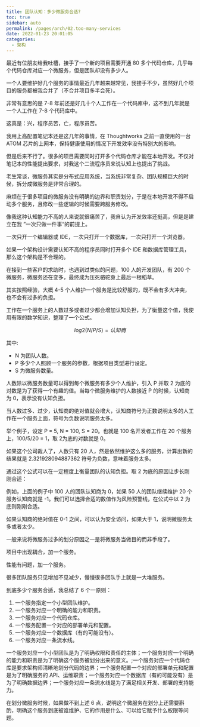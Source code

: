 ```yaml
---
title: 团队认知：多少微服务合适?
toc: true
sidebar: auto
permalink: /pages/arch/02.too-many-services
date: 2022-01-23 20:01:05
categories: 
  - 架构
---
```


最近有位朋友给我吐槽，接手了一个新的项目需要开通 80 多个代码仓库，几乎每个代码仓库对应一个微服务，但是团队却没有多少人。

一个人要维护好几个服务的事情最近几年越来越常见，我接手不少，虽然好几个项目的服务都被我合并了（不合并项目多半会死）。

非常有意思的是 7-8 年前还是好几十个人工作在一个代码库中，这不到几年就是一个人工作在 7-8 个代码库中。

这真是：兴，程序员苦，亡，程序员苦。

我用上高配置笔记本还是这几年的事情，在 Thoughtworks 之前一直使用的一台 ATOM 芯片的上网本，保持健康使用的情况下开发效率没有特别大的影响。

但是后来不行了。很多的项目需要同时打开多个代码仓库才能在本地开发。不仅对笔记本的性能提出要求，对我这个二流程序员来说认知上也提出了挑战。

老生常谈，微服务其实是分布式应用系统，当系统非常复杂、团队规模巨大的时候，拆分成微服务是非常合理的。

麻烦在于很多项目的微服务没有明确的边界和职责划分，于是在本地开发不得不启动多个服务，且修改一些逻辑的时候需要跨服务修改。

像我这种认知能力不高的人来说就很痛苦了，我自认为开发效率还挺高，但是是建立在我 ”一次只做一件事“的前提上。

一次只开一个编辑器或 IDE，一次只打开一个数据库，一次只打开一个浏览器。

如果一个架构设计需要认知不高的程序员同时打开多个 IDE 和数据库管理工具，那么这个架构是不合理的。

在接到一些客户的求助时，也遇到过类似的问题，100 人的开发团队，有 200 个微服务，微服务还在变多，最终成为压死骆驼身上最后一根稻草。

其实按照经验，大概 4-5 个人维护一个服务是比较舒服的，既不会有多大冲突，也不会有过多的负担。

工作在一个服务上的人数过多或者过少都会增加认知负担，为了衡量这个值，我使用有限的数学知识，整理了一个公式。

$$
log2(N/P/S) = 认知商
$$

其中:

- N 为团队人数。
- P 多少个人照顾一个服务的参数，根据项目类型进行设定。
- S 为微服务数量。

人数除以微服务数量可以得到每个微服务有多少个人维护，引入 P 并取 2 为底的对数是为了获得一个有趣的值。当每个微服务维护的人数接近 P 的时候，认知商为 0，表示没有认知负担。

当人数过多、过少，认知商的绝对值就会增大，认知商符号为正数说明太多的人工作在一个服务上面，符号为负数说明服务太多。

举个例子，设定 P = 5, N = 100, S = 20。也就是 100 名开发者工作在 20 个服务上，100/5/20 = 1，取 2为底的对数就是 0。

如果这个公司裁人了，人数只有 20 人，然是依然维护这么多的服务，计算出新的结果就是 2.321928094887362 符号为负数，意味着服务太多。

通过这个公式可以在一定程度上衡量团队的认知负担。取 2 为底的原因让步长刚刚合适：

例如，上面的例子中 100 人的团队认知商为 0，如果 50 人的团队继续维护 20 个服务认知商就是 -1。我们可以选择合适的数值作为风险预警线，在公式中以 2 为底则刚刚合适。

如果认知商的绝对值在 0-1 之间，可以认为安全访问，如果大于 1，说明微服务太多或者太少。 

一般来说将微服务过多的划分原因之一是将微服务当做目的而非手段了。

项目中出现耦合，加一个服务。

性能有问题，加一个服务。

很多团队服务只见增加不见减少，慢慢很多团队手上就是一大堆服务。

到底多少个服务合适，我总结了 6 个一原则：

1. 一个服务指定一个小型团队维护。
2. 一个服务对应一个明确的能力和职责。
3. 一个服务对应一个代码仓库。
4. 一个服务配置一个对应的部署单元和配置。
5. 一个服务对应一个数据库（有的可能没有）。
6. 一个服务对应一条流水线。

一个服务对应一个小型团队是为了明确权限和责任的主体；一个服务对应一个明确的能力和职责是为了明确这个服务被划分出来的意义。;一个服务对应一个代码仓库是要求架构师清晰地划分代码的边界；一个服务配置一个对应的部署单元和配置是为了明确服务的 API、运维职责；一个服务对应一个数据库（有的可能没有）是为了明确数据边界；一个服务对应一条流水线是为了满足相关开发、部署的支持能力。

在划分微服务时候，如果做不到上述 6 点，说明这个微服务在划分上还需要斟酌，明确这个服务到底被谁维护、它的作用是什么、可以给它赋予什么权限等问题。

